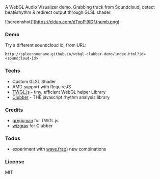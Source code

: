 A WebGL Audio Visualizer demo. Grabbing track from Soundcloud, detect beat&rhythm & redirect output through GLSL shader. 

![screenshot]](https://cldup.com/dTxpPi9lDf.thumb.png)

### Demo

Try a different soundcloud id, from URL:

```
http://spleennooname.github.io/webgl-clubber-demo/index.html?id=<soundcloud-id>
```

### Techs

  * Custom GLSL Shader
  * AMD support with RequireJS
  * [TWGL.js](https://twgljs.org/) - tiny, efficient WebGL helper Library
  * [Clubber](https://github.com/wizgrav/clubber) - THE javascript rhythm analysis library

### Credits

* [greggman](https://github.com/greggman) for TWGL.js
* [wizgrav](https://github.com/wizgrav) for Clubber

### Todos

 - experiment with [wave.frag](https://github.com/wizgrav)) new combinations

### License

MIT

